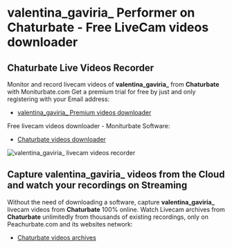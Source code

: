 # valentina_gaviria_ Performer on Chaturbate - Free LiveCam videos downloader

## Chaturbate Live Videos Recorder

Monitor and record livecam videos of **valentina_gaviria_** from **Chaturbate** with Moniturbate.com
Get a premium trial for free by just and only registering with your Email address:
* [valentina_gaviria_ Premium videos downloader](https://moniturbate.com/request-demo-licence-key.html)

Free livecam videos downloader - Moniturbate Software:
* [Chaturbate videos downloader](https://moniturbate.com/moniturbate-download-software.html)

![valentina_gaviria_ livecam videos recorder](https://peachurnet.com/templates/moniturbate-software.png)


## Capture valentina_gaviria_ videos from the Cloud and watch your recordings on Streaming

Without the need of downloading a software, capture **valentina_gaviria_** livecam videos from **Chaturbate** 100% online.
Watch Livecam archives from **Chaturbate** unlimitedly from thousands of existing recordings, only on Peachurbate.com and its websites network:
* [Chaturbate videos archives](https://peachurnet.com/)